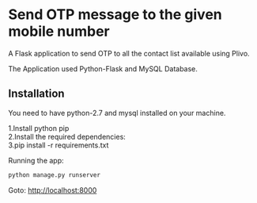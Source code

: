 Send OTP message to the given mobile number
==============================================
A Flask application to send OTP to all the contact list available using Plivo.

The Application used Python-Flask and MySQL Database.

Installation
------------

You need to have python-2.7 and mysql installed on your machine.

1.Install python  pip <br />
2.Install the required dependencies: <br />
3.pip install -r requirements.txt <br />

Running the app:

```python
python manage.py runserver
```

Goto: [http://localhost:8000](http://localhost:8000)
